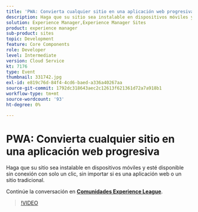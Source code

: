 ```yaml
---
title: 'PWA: Convierta cualquier sitio en una aplicación web progresiva'
description: Haga que su sitio sea instalable en dispositivos móviles y esté disponible sin conexión con solo un clic, sin importar si es una aplicación web o un sitio tradicional. Esta sesión se entregó como parte del evento de contenido de Adobe Developers Live.
solution: Experience Manager,Experience Manager Sites
product: experience manager
sub-product: sites
topic: Development
feature: Core Components
role: Developer
level: Intermediate
version: Cloud Service
kt: 7176
type: Event
thumbnail: 331742.jpg
exl-id: e819c76d-84f4-4cd6-baed-a336a40267aa
source-git-commit: 1792dc318643aec2c12613f621361d72a7a918b1
workflow-type: tm+mt
source-wordcount: '93'
ht-degree: 0%

---
```


# PWA: Convierta cualquier sitio en una aplicación web progresiva

Haga que su sitio sea instalable en dispositivos móviles y esté disponible sin conexión con solo un clic, sin importar si es una aplicación web o un sitio tradicional.

Continúe la conversación en **[Comunidades Experience League](https://adobe.ly/36Yd3v6)**.

>[!VIDEO](https://video.tv.adobe.com/v/331742/?quality=12&learn=on&hidetitle=true)
